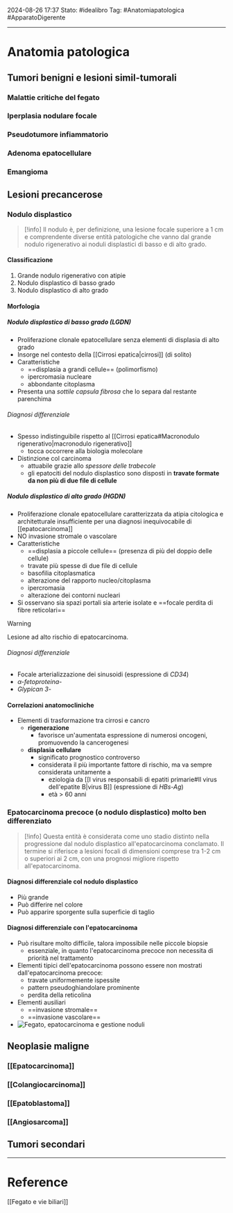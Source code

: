 2024-08-26 17:37
Stato: #idealibro 
Tag: #Anatomiapatologica #ApparatoDigerente 

---
# Anatomia patologica
## Tumori benigni e lesioni simil-tumorali
### Malattie critiche del fegato
### Iperplasia nodulare focale

### Pseudotumore infiammatorio

### Adenoma epatocellulare

### Emangioma
## Lesioni precancerose
### Nodulo displastico
>[!info]
> Il nodulo è, per definizione, una lesione focale superiore a 1 cm e comprendente diverse entità patologiche che vanno dal grande nodulo rigenerativo ai noduli displastici di basso e di alto grado.
#### Classificazione
1. Grande nodulo rigenerativo con atipie
2. Nodulo displastico di basso grado
3. Nodulo displastico di alto grado
#### Morfologia
##### Nodulo displastico di basso grado (LGDN)
- Proliferazione clonale epatocellulare senza elementi di displasia di alto grado
- Insorge nel contesto della [[Cirrosi epatica|cirrosi]] (di solito)
- Caratteristiche
	- ==displasia a grandi cellule== (polimorfismo)
	- ipercromasia nucleare
	- abbondante citoplasma
- Presenta una *sottile capsula fibrosa* che lo separa dal restante parenchima
###### Diagnosi differenziale
- Spesso indistinguibile rispetto al [[Cirrosi epatica#Macronodulo rigenerativo|macronodulo rigenerativo]]
	- tocca occorrere alla biologia molecolare
- Distinzione col carcinoma
	- attuabile grazie allo *spessore delle trabecole*
	- gli epatociti del nodulo displastico sono disposti in **travate formate da non più di due file di cellule**
##### Nodulo displastico di alto grado (HGDN)
- Proliferazione clonale epatocellulare caratterizzata da atipia citologica e architetturale insufficiente per una diagnosi inequivocabile di [[epatocarcinoma]]
- NO invasione stromale o vascolare
- Caratteristiche
	- ==displasia a piccole cellule== (presenza di più del doppio delle cellule)
	- travate più spesse di due file di cellule
	- basofilia citoplasmatica
	- alterazione del rapporto nucleo/citoplasma
	- ipercromasia
	- alterazione dei contorni nucleari
- Si osservano sia spazi portali sia arterie isolate e ==focale perdita di fibre reticolari==
>[!warning]
> Lesione ad alto rischio di epatocarcinoma.
###### Diagnosi differenziale
- Focale arterializzazione dei sinusoidi (espressione di *CD34*)
- *α-fetoproteina*-
- *Glypican 3*-
#### Correlazioni anatomocliniche
- Elementi di trasformazione tra cirrosi e cancro
	- **rigenerazione**
		- favorisce un'aumentata espressione di numerosi oncogeni, promuovendo la cancerogenesi
	- **displasia cellulare**
		- significato prognostico controverso
		- considerata il più importante fattore di rischio, ma va sempre considerata unitamente a
			- eziologia da [[I virus responsabili di epatiti primarie#Il virus dell'epatite B|virus B]] (espressione di *HBs-Ag*)
			- età > 60 anni
### Epatocarcinoma precoce (o nodulo displastico) molto ben differenziato
>[!info]
> Questa entità è considerata come uno stadio distinto nella progressione dal nodulo displastico all'epatocarcinoma conclamato. Il termine si riferisce a lesioni focali di dimensioni comprese tra 1-2 cm o superiori ai 2 cm, con una prognosi migliore rispetto all'epatocarcinoma.
#### Diagnosi differenziale col nodulo displastico
- Più grande
- Può differire nel colore
- Può apparire sporgente sulla superficie di taglio
#### Diagnosi differenziale con l'epatocarcinoma
- Può risultare molto difficile, talora impossibile nelle piccole biopsie
	- essenziale, in quanto l'epatocarcinoma precoce non necessita di priorità nel trattamento
- Elementi tipici dell'epatocarcinoma possono essere non mostrati dall'epatocarcinoma precoce:
	- travate uniformemente ispessite
	- pattern pseudoghiandolare prominente
	- perdita della reticolina
- Elementi ausiliari
	- ==invasione stromale==
	- ==invasione vascolare==
- ![Fegato, epatocarcinoma e gestione noduli](https://i.imgur.com/Kmkrj6r.jpeg)
## Neoplasie maligne
### [[Epatocarcinoma]]

### [[Colangiocarcinoma]]

### [[Epatoblastoma]]

### [[Angiosarcoma]]

## Tumori secondari








---
# Reference
[[Fegato e vie biliari]]